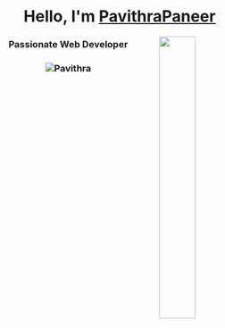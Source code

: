 <h1 align="center" >Hello, I'm <a href="" target="_blank"> <b> PavithraPaneer</b></a></h1>
<img width="36%" align="right"   src="" >

<h3 align="center"> Passionate Web Developer </h3>

<h3><p align="center"> <img src="https://komarev.com/ghpvc/?username=TyPavithraPaneer&label=Profile%20views&color=16B618&style=flat" alt="Pavithra" /> </p></h3>
<br/>

<br/>
